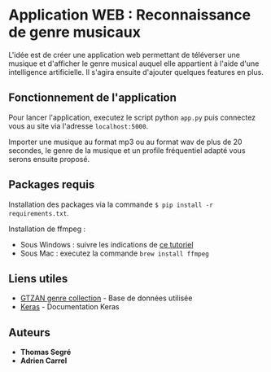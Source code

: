 # Application WEB : Reconnaissance de genre musicaux

L'idée est de créer une application web permettant de téléverser une musique et d'afficher le genre musical auquel elle appartient à l'aide d'une intelligence artificielle. Il s'agira ensuite d'ajouter quelques features en plus.

## Fonctionnement de l'application

Pour lancer l'application, executez le script python `app.py` puis connectez vous au site via l'adresse `localhost:5000`.

Importer une musique au format mp3 ou au format wav de plus de 20 secondes, le genre de la musique et un profile fréquentiel adapté vous serons ensuite proposé.

## Packages requis

Installation des packages via la commande `$ pip install -r requirements.txt`.

Installation de ffmpeg :

* Sous Windows : suivre les indications de [ce tutoriel](https://www.wikihow.com/Install-FFmpeg-on-Windows)
* Sous Mac : executez la commande `brew install ffmpeg`

## Liens utiles

* [GTZAN genre collection](http://marsyas.info/index.html) - Base de données utilisée
* [Keras](https://keras.io/) - Documentation Keras

## Auteurs

* **Thomas Segré** 
* **Adrien Carrel** 
